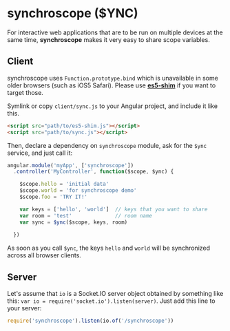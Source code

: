 
synchroscope ($YNC)
===================

For interactive web applications that are to be run on multiple devices at the same time,
__synchroscope__ makes it very easy to share scope variables.

Client
------

synchroscope uses `Function.prototype.bind` which is unavailable in some older browsers (such as iOS5 Safari).
Please use [__es5-shim__](https://github.com/kriskowal/es5-shim) if you want to target those.

Symlink or copy `client/sync.js` to your Angular project, and include it like this.

```html
<script src="path/to/es5-shim.js"></script>
<script src="path/to/sync.js"></script>
```

Then, declare a dependency on `synchroscope` module,
ask for the `$ync` service, and just call it:

```javascript
angular.module('myApp', ['synchroscope'])
  .controller('MyController', function($scope, $ync) {

    $scope.hello = 'initial data'
    $scope.world = 'for synchroscope demo'
    $scope.foo = 'TRY IT!'

    var keys = ['hello', 'world']  // keys that you want to share
    var room = 'test'              // room name
    var sync = $ync($scope, keys, room)
    
  })
```

As soon as you call `$ync`, the keys `hello` and `world` will be
synchronized across all browser clients.


Server
------

Let's assume that `io` is a Socket.IO server object obtained by something like this:
`var io = require('socket.io').listen(server)`. Just add this line to your server:

```javascript
require('synchroscope').listen(io.of('/synchroscope'))
```
